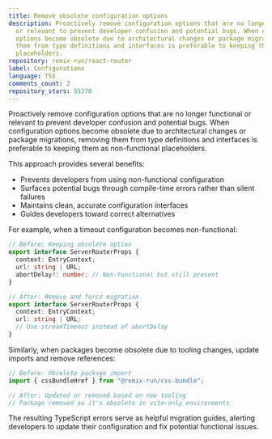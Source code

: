 ```yaml
---
title: Remove obsolete configuration options
description: Proactively remove configuration options that are no longer functional
  or relevant to prevent developer confusion and potential bugs. When configuration
  options become obsolete due to architectural changes or package migrations, removing
  them from type definitions and interfaces is preferable to keeping them as non-functional
  placeholders.
repository: remix-run/react-router
label: Configurations
language: TSX
comments_count: 2
repository_stars: 55270
---
```


Proactively remove configuration options that are no longer functional or relevant to prevent developer confusion and potential bugs. When configuration options become obsolete due to architectural changes or package migrations, removing them from type definitions and interfaces is preferable to keeping them as non-functional placeholders.

This approach provides several benefits:
- Prevents developers from using non-functional configuration
- Surfaces potential bugs through compile-time errors rather than silent failures
- Maintains clean, accurate configuration interfaces
- Guides developers toward correct alternatives

For example, when a timeout configuration becomes non-functional:
```typescript
// Before: Keeping obsolete option
export interface ServerRouterProps {
  context: EntryContext;
  url: string | URL;
  abortDelay?: number; // Non-functional but still present
}

// After: Remove and force migration
export interface ServerRouterProps {
  context: EntryContext;
  url: string | URL;
  // Use streamTimeout instead of abortDelay
}
```

Similarly, when packages become obsolete due to tooling changes, update imports and remove references:
```typescript
// Before: Obsolete package import
import { cssBundleHref } from "@remix-run/css-bundle";

// After: Updated or removed based on new tooling
// Package removed as it's obsolete in vite-only environments
```

The resulting TypeScript errors serve as helpful migration guides, alerting developers to update their configuration and fix potential functional issues.